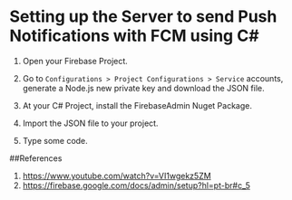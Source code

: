 # Setting up the Server to send Push Notifications with FCM using C#

1. Open your Firebase Project.

2. Go to ```Configurations > Project Configurations > Service``` accounts, generate a Node.js new private key and download the JSON file.

3. At your C# Project, install the FirebaseAdmin Nuget Package.

4. Import the JSON file to your project.

5. Type some code.

##References
1. https://www.youtube.com/watch?v=VI1wgekz5ZM
2. https://firebase.google.com/docs/admin/setup?hl=pt-br#c_5